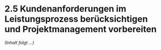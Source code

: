# 2.5 Kundenanforderungen im Leistungsprozess berücksichtigen und Projektmanagement vorbereiten

*(Inhalt folgt ...)*
